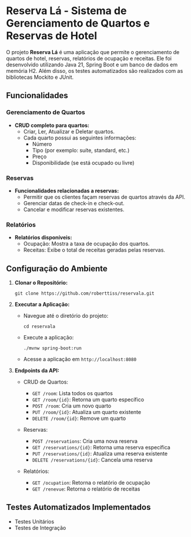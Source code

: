 # Reserva Lá - Sistema de Gerenciamento de Quartos e Reservas de Hotel

O projeto **Reserva Lá** é uma aplicação que permite o gerenciamento de quartos de hotel, reservas, relatórios de ocupação e receitas. Ele foi desenvolvido utilizando Java 21, Spring Boot e um banco de dados em memória H2. Além disso, os testes automatizados são realizados com as bibliotecas Mockito e JUnit.

## Funcionalidades

### Gerenciamento de Quartos

- **CRUD completo para quartos:**
  - Criar, Ler, Atualizar e Deletar quartos.
  - Cada quarto possui as seguintes informações:
    - Número
    - Tipo (por exemplo: suíte, standard, etc.)
    - Preço
    - Disponibilidade (se está ocupado ou livre)

### Reservas

- **Funcionalidades relacionadas a reservas:**
  - Permitir que os clientes façam reservas de quartos através da API.
  - Gerenciar datas de check-in e check-out.
  - Cancelar e modificar reservas existentes.

### Relatórios

- **Relatórios disponíveis:**
  - Ocupação: Mostra a taxa de ocupação dos quartos.
  - Receitas: Exibe o total de receitas geradas pelas reservas.

## Configuração do Ambiente

1. **Clonar o Repositório:**
   ```
   git clone https://github.com/roberttiss/reservala.git
   ```

2. **Executar a Aplicação:**
   - Navegue até o diretório do projeto:
     ```
     cd reservala
     ```
   - Execute a aplicação:
     ```
     ./mvnw spring-boot:run
     ```
   - Acesse a aplicação em `http://localhost:8080`

3. **Endpoints da API:**
   - CRUD de Quartos:
     - `GET /room`: Lista todos os quartos
     - `GET /room/{id}`: Retorna um quarto específico
     - `POST /room`: Cria um novo quarto
     - `PUT /room/{id}`: Atualiza um quarto existente
     - `DELETE /room/{id}`: Remove um quarto

   - Reservas:
     - `POST /reservations`: Cria uma nova reserva
     - `GET /reservations/{id}`: Retorna uma reserva específica
     - `PUT /reservations/{id}`: Atualiza uma reserva existente
     - `DELETE /reservations/{id}`: Cancela uma reserva

   - Relatórios:
     - `GET /ocupation`: Retorna o relatório de ocupação
     - `GET /renevue`: Retorna o relatório de receitas

## Testes Automatizados Implementados

- Testes Unitários
- Testes de Integração
